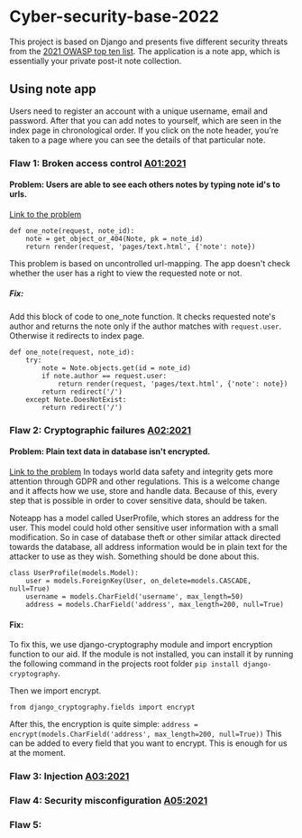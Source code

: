 # Cyber-security-base-2022

This project is based on Django and presents five different security threats from the [2021 OWASP top ten list](https://owasp.org/www-project-top-ten/). 
The application is a note app, which is essentially your private post-it note collection. 

## Using note app
Users need to register an account with a unique username, email and password. 
After that you can add notes to yourself, which are seen in the index page in chronological order. 
If you click on the note header, you’re taken to a page where you can see the details of that particular note.

### Flaw 1: Broken access control [A01:2021](https://owasp.org/Top10/A01_2021-Broken_Access_Control/)
#### Problem: Users are able to see each others notes by typing note id's to urls.
[Link to the problem](https://github.com/henriimmonen/Cyber-security-base-2022/blob/2fd2073f18eb6ee22026fbac538b94715a2a9d92/pages/views.py#L69)

```
def one_note(request, note_id):
    note = get_object_or_404(Note, pk = note_id)
    return render(request, 'pages/text.html', {'note': note})
```
This problem is based on uncontrolled url-mapping. The app doesn't check whether the user has a right to view the requested note or not.

##### Fix:
Add this block of code to one_note function. It checks requested note's author and returns the note only if the author matches with ```request.user```.
Otherwise it redirects to index page.
```
def one_note(request, note_id):
    try:
        note = Note.objects.get(id = note_id)
        if note.author == request.user:
            return render(request, 'pages/text.html', {'note': note})
        return redirect('/')
    except Note.DoesNotExist:
        return redirect('/')
```

### Flaw 2: Cryptographic failures [A02:2021](https://owasp.org/Top10/A02_2021-Cryptographic_Failures/)
#### Problem: Plain text data in database isn't encrypted.
[Link to the problem](https://github.com/henriimmonen/Cyber-security-base-2022/blob/93fd981b8b33f276506d0cb1fca60cf25190493d/pages/models.py#L15)
In todays world data safety and integrity gets more attention through GDPR and other regulations. This is a welcome change and it affects how we use, store and handle data. Because of this, every step that is possible in order to cover sensitive data, should be taken.

Noteapp has a model called UserProfile, which stores an address for the user. This model could hold other sensitive user information with a small modification. So in case of database theft or other similar attack directed towards the database, all address information would be in plain text for the attacker to use as they wish. Something should be done about this.

```
class UserProfile(models.Model):
    user = models.ForeignKey(User, on_delete=models.CASCADE, null=True)
    username = models.CharField('username', max_length=50)
    address = models.CharField('address', max_length=200, null=True)
```

#### Fix:
To fix this, we use django-cryptography module and import encryption function to our aid. 
If the module is not installed, you can install it by running the following command in the projects root folder ```pip install django-cryptography```.

Then we import encrypt.
```
from django_cryptography.fields import encrypt
```
After this, the encryption is quite simple:
```address = encrypt(models.CharField('address', max_length=200, null=True))```
This can be added to every field that you want to encrypt. This is enough for us at the moment.

### Flaw 3: Injection [A03:2021](https://owasp.org/Top10/A03_2021-Injection/)
### Flaw 4: Security misconfiguration [A05:2021](https://owasp.org/Top10/A05_2021-Security_Misconfiguration/)
### Flaw 5: 
